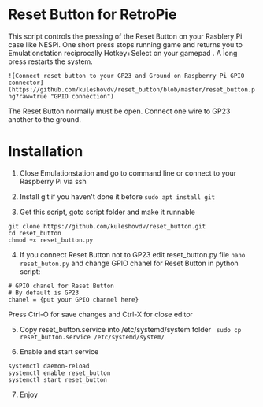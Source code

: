 # Reset Button for RetroPie
This script controls the pressing of the Reset Button on your Rasblery Pi case like NESPi. One short press stops running game and returns you to Emulationstation reciprocally Hotkey+Select on your gamepad . A long press restarts the system.

`![Connect reset button to your GP23 and Ground on Raspberry Pi GPIO connector](https://github.com/kuleshovdv/reset_button/blob/master/reset_button.png?raw=true "GPIO connection")`

The Reset Button normally must be open. Connect one wire to GP23 another to the ground.

# Installation

 1. Close Emulationstation and go to command line or connect to your Raspberry Pi via ssh

 2. Install git if you haven't done it before 
 `sudo apt install git`

 3. Get this script, goto script folder and make it runnable
 ```
 git clone https://github.com/kuleshovdv/reset_button.git
 cd reset_button
 chmod +x reset_button.py
 ```
 4. If you connect Reset Button not to GP23 edit reset_button.py file
 `nano reset_buton.py`
 and change GPIO chanel for Reset Button in python script:
 ```
 # GPIO chanel for Reset Button
 # By default is GP23
 chanel = {put your GPIO channel here}
 ```
Press Ctrl-O for save changes and Ctrl-X for close editor

 5. Copy reset_button.service into /etc/systemd/system folder
` sudo cp reset_button.service /etc/systemd/system/`

 6. Enable and start service
 ```
 systemctl daemon-reload
 systemctl enable reset_button
 systemctl start reset_button
 ```
 7. Enjoy



